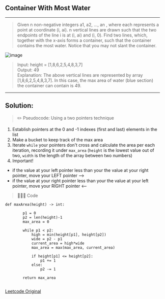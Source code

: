 ## Container With Most Water
--------------------

> Given n non-negative integers a1, a2, ..., an , where each represents a point at coordinate (i, ai). n vertical lines are drawn such that the two endpoints of the line i is at (i, ai) and (i, 0). Find two lines, which, together with the x-axis forms a container, such that the container contains the most water. Notice that you may not slant the container.

![image](https://s3-lc-upload.s3.amazonaws.com/uploads/2018/07/17/question_11.jpg) 

> Input: height = [1,8,6,2,5,4,8,3,7]\
Output: 49\
Explanation: The above vertical lines are represented by array [1,8,6,2,5,4,8,3,7]. In this case, the max area of water (blue section) the container can contain is 49.

--------------------

## Solution: 


> ✏️ Pseudocode:
Using a two pointers technique
1. Establish pointers at the 0 and -1 indexes (first and last) elements in the list
2. Make a bucket to keep track of the max area
3. Iterate `while` your pointers don't cross and calculate the area per each iteration, recording it under `max_area`
(`height` is the lowest value out of two, `width` is the length of the array between two numbers)
4. Important! 
* if the value at your left pointer less than your the value at your right pointer, move your LEFT pointer --> 
* if the value at your right pointer less than your the value at your left pointer, move your RIGHT pointer <--

> 👩🏼‍💻 Code

```
def maxArea(height) -> int:
        
        p1 = 0
        p2 = len(height)-1
        max_area = 0

        while p1 < p2:
            high = min(height[p1], height[p2])
            wide = p2 - p1
            current_area = high*wide
            max_area = max(max_area, current_area)

            if height[p1] <= height[p2]:
                p1 += 1
            else:
                p2 -= 1

        return max_area
        
```

[Leetcode Original](https://leetcode.com/problems/container-with-most-water/)
